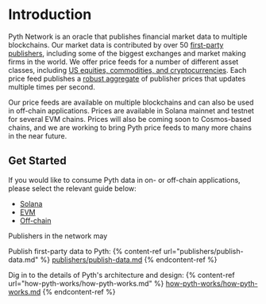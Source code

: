 # Introduction

Pyth Network is an oracle that publishes financial market data to multiple blockchains.
Our market data is contributed by over 50 [first-party publishers](https://pyth.network/publishers/), including some of the biggest exchanges and market making firms in the world.
We offer price feeds for a number of different asset classes, including [US equities, commodities, and cryptocurrencies](https://pyth.network/price-feeds/).
Each price feed publishes a [robust aggregate](how-pyth-works/price-aggregation.md) of publisher prices that updates multiple times per second.

Our price feeds are available on multiple blockchains and can also be used in off-chain applications.
Prices are available in Solana mainnet and testnet for several EVM chains.
Prices will also be coming soon to Cosmos-based chains, and we are working to bring Pyth price feeds to many more chains in the near future.

## Get Started

If you would like to consume Pyth data in on- or off-chain applications, please select the relevant guide below:

* [Solana](consumers/solana.md)
* [EVM](consumers/evm.md)
* [Off-chain](consumers/solana.md)

Publishers in the network may 

Publish first-party data to Pyth:
{% content-ref url="publishers/publish-data.md" %}
[publishers/publish-data.md](publishers/publish-data.md)
{% endcontent-ref %}

Dig in to the details of Pyth's architecture and design:
{% content-ref url="how-pyth-works/how-pyth-works.md" %}
[how-pyth-works/how-pyth-works.md](how-pyth-works/how-pyth-works.md)
{% endcontent-ref %}
